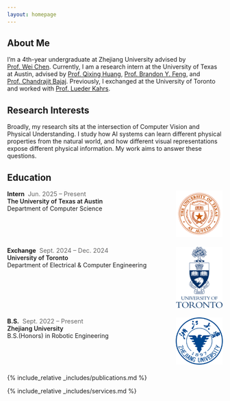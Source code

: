 ```yaml
---
layout: homepage
---
```


## About Me

I’m a 4th-year undergraduate at Zhejiang University advised by [Prof. Wei Chen](http://www.cad.zju.edu.cn/home/chenwei/). Currently, I am a research intern at the University of Texas at Austin, advised by [Prof. Qixing Huang](https://www.cs.utexas.edu/~huangqx/), [Prof. Brandon Y. Feng](https://brandonyfeng.github.io/), and [Prof. Chandrajit Bajaj](https://www.cs.utexas.edu/~bajaj/cvc/index.shtml). Previously, I exchanged at the University of Toronto and worked with [Prof. Lueder Kahrs](https://www.utm.utoronto.ca/math-cs-stats/people/lueder-kahrs). 


## Research Interests

Broadly, my research sits at the intersection of Computer Vision and Physical Understanding. I study how AI systems can learn different physical properties from the natural world, and how different visual representations expose different physical information. My work aims to answer these questions.


## Education
<!-- UT Austin -->
<div class="edu-item">
  <div class="edu-info">
    <strong>Intern</strong>  <span class="edu-date">Jun. 2025 – Present</span><br>
    <span class="edu-school">The University of Texas at Austin</span><br>
    Department of Computer Science
  </div>
  <div class="edu-logo">
    <img src="/assets/img/UT_logo.png" alt="UT logo">
  </div>
</div>

<!-- UofT -->
<div class="edu-item">
  <div class="edu-info">
    <strong>Exchange</strong>  <span class="edu-date">Sept. 2024 – Dec. 2024</span><br>
    <span class="edu-school">University of Toronto</span><br>
    Department of Electrical & Computer Engineering
  </div>
  <div class="edu-logo">
    <img src="/assets/img/UofT_logo2.png" alt="UofT logo">
  </div>
</div>

<!-- ZJU -->
<div class="edu-item">
  <div class="edu-info">
    <strong>B.S.</strong>  <span class="edu-date">Sept. 2022 – Present</span><br>
    <span class="edu-school">Zhejiang University</span><br>
    B.S.(Honors) in Robotic Engineering
  </div>
  <div class="edu-logo">
    <img src="/assets/img/ZJU_logo.png" alt="ZJU logo">
  </div>
</div>


<style>
/* 轻量级排版，不会影响全站样式 */
.edu-item{
  display:flex; 
  align-items:flex-start; 
  margin-bottom:1.2rem;
}
.edu-info{ flex:1; }
.edu-logo{ width:110px; text-align:right; }
.edu-logo img{ max-width:100%; height:auto; }
.edu-date{ color:#666; font-size:0.9rem; }
.edu-school{ font-weight:600; }
</style>

{% include_relative _includes/publications.md %}

{% include_relative _includes/services.md %}
